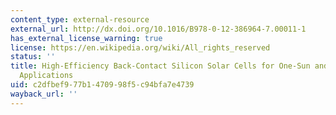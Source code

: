 ```yaml
---
content_type: external-resource
external_url: http://dx.doi.org/10.1016/B978-0-12-386964-7.00011-1
has_external_license_warning: true
license: https://en.wikipedia.org/wiki/All_rights_reserved
status: ''
title: High-Efficiency Back-Contact Silicon Solar Cells for One-Sun and Concentrator
  Applications
uid: c2dfbef9-77b1-4709-98f5-c94bfa7e4739
wayback_url: ''
---
```

